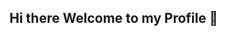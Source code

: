 ## Hi there Welcome to my Profile  👋

<!--
**RithvikMaggidi/RIthvikMaggidi** is a ✨ _special_ ✨ repository because its `README.md` (this file) appears on your GitHub profile.

Here are some ideas to get you started:

- 🔭 I’m currently working on java full stack development projects...
- 🌱 I’m currently learning ...
- 👯 I’m looking to collaborate on ...
- 🤔 I’m looking for help with ...
- 💬 Ask me about ...
- 📫 How to reach me: 3346459267...
- 😄 Pronouns: ...
- ⚡ Fun fact: ...
-->

